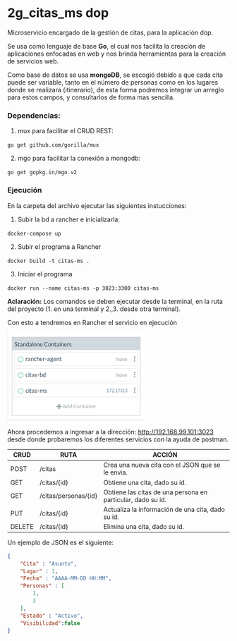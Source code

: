 # 2g_citas_ms dop

Microservicio encargado de la gestión de citas, para la aplicación dop.

Se usa como lenguaje de base **Go**, el cual nos facilita la creación de aplicaciones enfocadas en web y nos brinda herramientas para la creación de servicios web.

Como base de datos se usa **mongoDB**, se escogió debido a que cada cita puede ser variable, tanto en el número de personas como en los lugares donde se realizara (itinerario), de esta forma podremos integrar un arreglo para estos campos, y consultarlos de forma mas sencilla.


### Dependencias:

1. mux para facilitar el CRUD REST:

  `go get github.com/gorilla/mux`

2. mgo para facilitar la conexión a mongodb:

  `go get gopkg.in/mgo.v2`


### Ejecución

En la carpeta del archivo ejecutar las siguientes instucciones:

1. Subir la bd a rancher e inicializarla:

`docker-compose up`

2. Subir el programa a Rancher

`docker build -t citas-ms .`

3. Iniciar el programa

`docker run --name citas-ms -p 3023:3300 citas-ms`

**Aclaración:** Los comandos se deben ejecutar desde la terminal, en la ruta del proyecto (1. en una terminal y 2.,3. desde otra terminal).

Con esto a tendremos en Rancher el servicio en ejecución

![Microservicio en Rancher](Imagenes/rancher.png "Microservicio en Rancher")

Ahora procedemos a ingresar a la dirección:
<http://192.168.99.101:3023> desde donde probaremos los diferentes servicios con la ayuda de postman.

CRUD | RUTA | ACCIÓN
---- | ---- | ------
POST | /citas | Crea una nueva cita con el JSON que se le envia.
GET  | /citas/{id} | Obtiene una cita, dado su id.
GET  | /citas/personas/{id} | Obtiene las citas de una persona en particular, dado su id.
PUT  | /citas/{id} | Actualiza la información de una cita, dado su id.
DELETE | /citas/{id} | Elimina una cita, dado su id.

Un ejemplo de JSON es el siguiente:

```json
{
    "Cita" : "Asunto",
    "Lugar" : 1,
    "Fecha" : "AAAA-MM-DD HH:MM",
    "Personas" : [
        1,
        3
    ],
    "Estado" : "Activo",
    "Visibilidad":false
}
```

